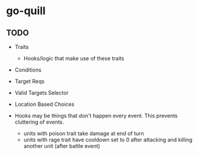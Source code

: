 # go-quill

## TODO
- Traits
  - Hooks/logic that make use of these traits
- Conditions
- Target Reqs
- Valid Targets Selector
- Location Based Choices

- Hooks may be things that don't happen every event. This prevents cluttering of events.
  - units with poison trait take damage at end of turn
  - units with rage trait have cooldown set to 0 after attacking and killing another unit (after battle event)
